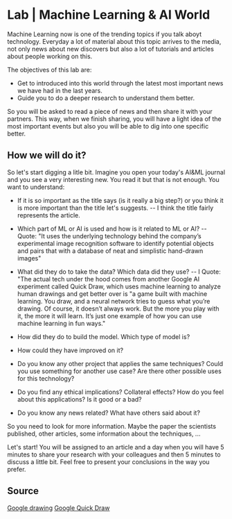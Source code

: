 
# Lab | Machine Learning & AI World

Machine Learning now is one of the trending topics if you talk aboyt technology. Everyday a lot of material about this topic arrives to the media, not only news about new discovers but also a lot of tutorials and articles about people working on this.

The objectives of this lab are:
* Get to introduced into this world through the latest most important news we have had in the last years.
* Guide you to do a deeper research to understand them better.

So you will be asked to read a piece of news and then share it with your partners. This way, when we finish sharing, you will have a light idea of the most important events but also you will be able to dig into one specific better.

## How we will do it?

So let's start digging a litle bit. Imagine you open your today's AI&ML journal and you see a very interesting new. You read it but that is not enough. You want to understand:
* If it is so important as the title says (is it really a big step?) or you think it is more important than the title let's suggests.
-- I think the title fairly represents the article. 

* Which part of ML or AI is used and how is it related to ML or AI?
-- Quote: "It uses the underlying technology behind the company’s experimental image recognition software to identify potential objects and pairs that with a database of neat and simplistic hand-drawn images"

* What did they do to take the data? Which data did they use?
-- I Quote: "The actual tech under the hood comes from another Google AI experiment called Quick Draw, which uses machine learning to analyze human drawings and get better over is "a game built with machine learning. You draw, and a neural network tries to guess what you’re drawing. Of course, it doesn’t always work. But the more you play with it, the more it will learn. It’s just one example of how you can use machine learning in fun ways."

* How did they do to build the model. Which type of model is?

* How could they have improved on it?
* Do you know any other project that applies the same techniques? Could you use something for another use case? Are there other possible uses for this technology?
* Do you find any ethical implications? Collateral effects? How do you feel about this applications? Is it good or a bad? 
* Do you know any news related? What have others said about it?

So you need to look for more information. Maybe the paper the scientists published, other articles, some information about the techniques, ...

Let's start! You will be assigned to an article and a day when you will have 5 minutes to share your research with your colleagues and then 5 minutes to discuss a little bit. Feel free to present your conclusions in the way you prefer.


## Source
[Google drawing](https://www.theverge.com/2017/4/11/15263434/google-ai-autodraw-doodle-bot-drawing-image-recognition)
[Google Quick Draw](https://experiments.withgoogle.com/quick-draw)